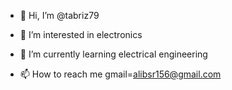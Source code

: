 - 👋 Hi, I’m @tabriz79
- 👀 I’m interested in electronics
- 🌱 I’m currently learning electrical engineering

- 📫 How to reach me gmail=alibsr156@gmail.com



